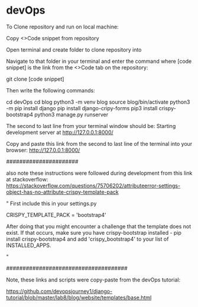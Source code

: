 # devOps

To Clone repository and run on local machine:

Copy <>Code snippet from repository

Open terminal and create folder to clone repository into

Navigate to that folder in your terminal and enter the command where [code snippet] is the link from the <>Code tab on the repository:

git clone [code snippet]

Then write the following commands:

cd devOps
cd blog
python3 -m venv blog
source blog/bin/activate
python3 -m pip install django
pip install django-cripy-forms
pip3 install crispy-bootstrap4 
python3 manage.py runserver



The second to last line from your terminal window should be:
Starting development server at http://127.0.0.1:8000/

Copy and paste this link from the second to last line of the terminal into your browser: http://127.0.0.1:8000/


######################


also note these instructions were followed during development from this link at stackoverflow: https://stackoverflow.com/questions/75706202/attributeerror-settings-object-has-no-attribute-crispy-template-pack


"
First include this in your settings.py

CRISPY_TEMPLATE_PACK = 'bootstrap4'

After doing that you might encounter a challenge that the template does not exist. If that occurs, make sure you have crispy-bootstrap installed - pip install crispy-bootstrap4 and add 'crispy_bootstrap4' to your list of INSTALLED_APPS.

"

#####################################

Note, these links and scripts were copy-paste from the devOps tutorial:

https://github.com/devopsjourney1/django-tutorial/blob/master/lab8/blog/website/templates/base.html

<!-- <link href="https://stackpath.bootstrapcdn.com/bootstrap/4.5.0/css/bootstrap.min.css" rel="stylesheet" integrity="sha384-9aIt2nRpC12Uk9gS9baDl411NQApFmC26EwAOH8WgZl5MYYxFfc+NcPb1dKGj7Sk" crossorigin="anonymous">
  <script src="https://ajax.googleapis.com/ajax/libs/jquery/2.1.3/jquery.min.js"></script>
  <script src="https://stackpath.bootstrapcdn.com/bootstrap/4.5.0/js/bootstrap.min.js" integrity="sha384-OgVRvuATP1z7JjHLkuOU7Xw704+h835Lr+6QL9UvYjZE3Ipu6Tp75j7Bh/kR0JKI" crossorigin="anonymous"></script>
  <link href="https://stackpath.bootstrapcdn.com/font-awesome/4.7.0/css/font-awesome.min.css" rel="stylesheet" integrity="sha384-wvfXpqpZZVQGK6TAh5PVlGOfQNHSoD2xbE+QkPxCAFlNEevoEH3Sl0sibVcOQVnN" crossorigin="anonymous">
  <link rel="shortcut icon" href="{% static 'website/favicon.ico' %}" /> -->
